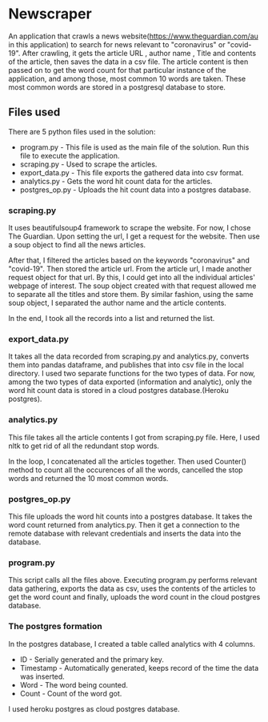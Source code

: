 # Newscraper
An application that crawls a news website(https://www.theguardian.com/au in this application) to search for news relevant to "coronavirus" or "covid-19". After crawling, it gets the article URL , author name , Title and contents of the article, then saves the data in a csv file. The article content is then passed on to get the word count for that particular instance of the application, and among those, most common 10 words are taken. These most common words are stored in a postgresql database to store.

## Files used
There are 5 python files used in the solution:
- program.py - This file is used as the main file of the solution. Run this file to execute the application.
- scraping.py - Used to scrape the articles.
- export_data.py - This file exports the gathered data into csv format.
- analytics.py - Gets the word hit count data for the articles.
- postgres_op.py - Uploads the hit count data into a postgres database.

### scraping.py
It uses beautifulsoup4 framework to scrape the website. For now, I chose The Guardian. Upon setting the url, I get a request for the website. Then use a soup object to find all the news articles.

After that, I filtered the articles based on the keywords "coronavirus" and "covid-19". Then stored the article url. From the article url, I made another request object for that url. By this, I could get into all the individual articles' webpage of interest.  The soup object created with that request allowed me to separate all the titles and store them. By similar fashion, using the same soup object, I separated the author name and the article contents.

In the end, I took all the records into a list and returned the list.

### export_data.py
It takes all the data recorded from scraping.py and analytics.py, converts them into pandas dataframe, and publishes that into csv file in the local directory. I used two separate functions for the two types of data. For now, among the two types of data exported (information and analytic), only the word hit count data is stored in a cloud postgres database.(Heroku postgres).

### analytics.py
This file takes all the article contents I got from scraping.py file. Here, I used nltk to get rid of all the redundant stop words.

In the loop, I concatenated all the articles together. Then used Counter() method to count all the occurences of all the words, cancelled the stop words and returned the 10 most common words.

### postgres_op.py
This file uploads the word hit counts into a postgres database. It takes the word count returned from analytics.py. Then it get a connection to the remote database with relevant credentials and inserts the data into the database.

### program.py
This script calls all the files above. Executing program.py performs relevant data gathering, exports the data as csv, uses the contents of the articles to get the word count and finally, uploads the word count in the cloud postgres database.

### The postgres formation
In the postgres database, I created a table called analytics with 4 columns.
- ID - Serially generated and the primary key.
- Timestamp - Automatically generated, keeps record of the time the data was inserted.
- Word - The word being counted.
- Count - Count of the word got.

I used heroku postgres as cloud postgres database.
